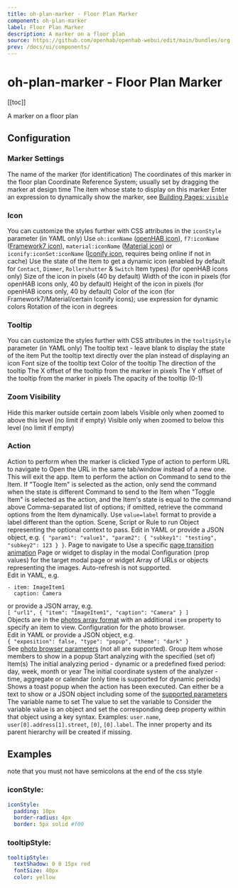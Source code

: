 ```yaml
---
title: oh-plan-marker - Floor Plan Marker
component: oh-plan-marker
label: Floor Plan Marker
description: A marker on a floor plan
source: https://github.com/openhab/openhab-webui/edit/main/bundles/org.openhab.ui/doc/components/oh-plan-marker.md
prev: /docs/ui/components/
---
```


# oh-plan-marker - Floor Plan Marker

<!-- Put a screenshot here if relevant:
![](./images/oh-plan-marker/header.jpg)
-->

[[toc]]

<!-- Note: you can overwrite the definition-provided description and add your own intro/additional sections instead -->
<!-- DO NOT REMOVE the following comments if you intend to keep the definition-provided description -->
<!-- GENERATED componentDescription -->
A marker on a floor plan
<!-- GENERATED /componentDescription -->

## Configuration

<!-- DO NOT REMOVE the following comments -->
<!-- GENERATED props -->
### Marker Settings
<div class="props">
<PropGroup name="marker" label="Marker Settings">
<PropBlock type="TEXT" name="name" label="Name">
  <PropDescription>
    The name of the marker (for identification)
  </PropDescription>
</PropBlock>
<PropBlock type="TEXT" name="coords" label="Coordinates">
  <PropDescription>
    The coordinates of this marker in the floor plan Coordinate Reference System; usually set by dragging the marker at design time
  </PropDescription>
</PropBlock>
<PropBlock type="TEXT" name="item" label="Item" context="item">
  <PropDescription>
    The item whose state to display on this marker
  </PropDescription>
</PropBlock>
<PropBlock type="TEXT" name="visible" label="Visibility">
  <PropDescription>
    Enter an expression to dynamically show the marker, see <a class="external text-color-blue" target="_blank" href="https://www.openhab.org/docs/ui/building-pages.html#widgets-definition-usage">Building Pages: <code>visible</code></a>
  </PropDescription>
</PropBlock>
</PropGroup>
</div>

### Icon
<div class="props">
<PropGroup name="icon" label="Icon">
  You can customize the styles further with CSS attributes in the <code>iconStyle</code> parameter (in YAML only)
<PropBlock type="TEXT" name="icon" label="Icon">
  <PropDescription>
    Use <code>oh:iconName</code> (<a class="external text-color-blue" target="_blank" href="https://www.openhab.org/link/icons">openHAB icon</a>), <code>f7:iconName</code> (<a class="external text-color-blue" target="_blank" href="https://framework7.io/icons/">Framework7 icon</a>), <code>material:iconName</code> (<a class="external text-color-blue" target="_blank" href="https://jossef.github.io/material-design-icons-iconfont/">Material icon</a>) or <code>iconify:iconSet:iconName</code> (<a class="external text-color-blue" target="_blank" href="https://icon-sets.iconify.design">Iconify icon</a>, requires being online if not in cache)
  </PropDescription>
</PropBlock>
<PropBlock type="BOOLEAN" name="iconUseState" label="Icon depends on state">
  <PropDescription>
    Use the state of the Item to get a dynamic icon (enabled by default for <code>Contact</code>, <code>Dimmer</code>, <code>Rollershutter</code> & <code>Switch</code> Item types) (for openHAB icons only)
  </PropDescription>
</PropBlock>
<PropBlock type="INTEGER" name="iconSize" label="Icon Size">
  <PropDescription>
    Size of the icon in pixels (40 by default)
  </PropDescription>
</PropBlock>
<PropBlock type="INTEGER" name="iconWidth" label="Icon Width">
  <PropDescription>
    Width of the icon in pixels (for openHAB icons only, 40 by default)
  </PropDescription>
</PropBlock>
<PropBlock type="INTEGER" name="iconHeight" label="Icon Height">
  <PropDescription>
    Height of the icon in pixels (for openHAB icons only, 40 by default)
  </PropDescription>
</PropBlock>
<PropBlock type="TEXT" name="iconColor" label="Icon Color">
  <PropDescription>
    Color of the icon (for Framework7/Material/certain Iconify icons); use expression for dynamic colors
  </PropDescription>
</PropBlock>
<PropBlock type="INTEGER" name="iconRotation" label="Icon Rotation">
  <PropDescription>
    Rotation of the icon in degrees
  </PropDescription>
</PropBlock>
</PropGroup>
</div>

### Tooltip
<div class="props">
<PropGroup name="tooltip" label="Tooltip">
  You can customize the styles further with CSS attributes in the <code>tooltipStyle</code> parameter (in YAML only)
<PropBlock type="TEXT" name="tooltip" label="Tooltip Text">
  <PropDescription>
    The tooltip text - leave blank to display the state of the item
  </PropDescription>
</PropBlock>
<PropBlock type="BOOLEAN" name="tooltipPermanent" label="Always display the tooltip">
</PropBlock>
<PropBlock type="BOOLEAN" name="useTooltipAsLabel" label="Use Tooltip as Label">
  <PropDescription>
    Put the tooltip text directly over the plan instead of displaying an icon
  </PropDescription>
</PropBlock>
<PropBlock type="TEXT" name="tooltipFontSize" label="Tooltip Font Size">
  <PropDescription>
    Font size of the tooltip text
  </PropDescription>
</PropBlock>
<PropBlock type="TEXT" name="tooltipColor" label="Tooltip color">
  <PropDescription>
    Color of the tooltip
  </PropDescription>
</PropBlock>
<PropBlock type="TEXT" name="tooltipDirection" label="Tooltip Direction">
  <PropDescription>
    The direction of the tooltip
  </PropDescription>
  <PropOptions>
    <PropOption value="top" label="Top" />
    <PropOption value="bottom" label="Bottom" />
    <PropOption value="left" label="Left" />
    <PropOption value="right" label="Right" />
    <PropOption value="center" label="Center" />
    <PropOption value="auto" label="Auto" />
  </PropOptions>
</PropBlock>
<PropBlock type="INTEGER" name="tooltipOffsetX" label="Tooltip Offset X">
  <PropDescription>
    The X offset of the tooltip from the marker in pixels
  </PropDescription>
</PropBlock>
<PropBlock type="INTEGER" name="tooltipOffsetY" label="Tooltip Offset Y">
  <PropDescription>
    The Y offset of the tooltip from the marker in pixels
  </PropDescription>
</PropBlock>
<PropBlock type="DECIMAL" name="tooltipOpacity" label="Tooltip Opacity">
  <PropDescription>
    The opacity of the tooltip (0-1)
  </PropDescription>
</PropBlock>
</PropGroup>
</div>

### Zoom Visibility
<div class="props">
<PropGroup name="zoomVisibility" label="Zoom Visibility">
  Hide this marker outside certain zoom labels
<PropBlock type="INTEGER" name="zoomVisibilityMin" label="Zoom Visibility Minimum">
  <PropDescription>
    Visible only when zoomed to above this level (no limit if empty)
  </PropDescription>
</PropBlock>
<PropBlock type="INTEGER" name="zoomVisibilityMax" label="Zoom Visibility Maximum">
  <PropDescription>
    Visible only when zoomed to below this level (no limit if empty)
  </PropDescription>
</PropBlock>
</PropGroup>
</div>

### Action
<div class="props">
<PropGroup name="actions" label="Action">
  Action to perform when the marker is clicked
<PropBlock type="TEXT" name="action" label="Action">
  <PropDescription>
    Type of action to perform
  </PropDescription>
  <PropOptions>
    <PropOption value="navigate" label="Navigate to page" />
    <PropOption value="command" label="Send command" />
    <PropOption value="toggle" label="Toggle Item" />
    <PropOption value="options" label="Command options" />
    <PropOption value="rule" label="Run scene, script or rule" />
    <PropOption value="popup" label="Open popup" />
    <PropOption value="popover" label="Open popover" />
    <PropOption value="sheet" label="Open sheet" />
    <PropOption value="photos" label="Open photo browser" />
    <PropOption value="group" label="Group details" />
    <PropOption value="analyzer" label="Analyze item(s)" />
    <PropOption value="url" label="External URL" />
    <PropOption value="variable" label="Set Variable" />
  </PropOptions>
</PropBlock>
<PropBlock type="TEXT" name="actionUrl" label="Action URL" context="url">
  <PropDescription>
    URL to navigate to
  </PropDescription>
</PropBlock>
<PropBlock type="BOOLEAN" name="actionUrlSameWindow" label="Open in same tab/window">
  <PropDescription>
    Open the URL in the same tab/window instead of a new one. This will exit the app.
  </PropDescription>
</PropBlock>
<PropBlock type="TEXT" name="actionItem" label="Action Item" context="item">
  <PropDescription>
    Item to perform the action on
  </PropDescription>
</PropBlock>
<PropBlock type="TEXT" name="actionCommand" label="Action Command">
  <PropDescription>
    Command to send to the Item. If "Toogle Item" is selected as the action, only send the command when the state is different
  </PropDescription>
</PropBlock>
<PropBlock type="TEXT" name="actionCommandAlt" label="Action Toggle Command">
  <PropDescription>
    Command to send to the Item when "Toggle Item" is selected as the action, and the Item's state is equal to the command above
  </PropDescription>
</PropBlock>
<PropBlock type="TEXT" name="actionOptions" label="Command Options">
  <PropDescription>
    Comma-separated list of options; if omitted, retrieve the command options from the Item dynamically. Use <code>value=label</code> format to provide a label different than the option.
  </PropDescription>
</PropBlock>
<PropBlock type="TEXT" name="actionRule" label="Scene, Script or Rule" context="rule">
  <PropDescription>
    Scene, Script or Rule to run
  </PropDescription>
</PropBlock>
<PropBlock type="TEXT" name="actionRuleContext" label="Context" context="script">
  <PropDescription>
    Object representing the optional context to pass. Edit in YAML or provide a JSON object, e.g. <code>{ "param1": "value1", "param2": { "subkey1": "testing", "subkey2": 123 } }</code>.
  </PropDescription>
</PropBlock>
<PropBlock type="TEXT" name="actionPage" label="Page" context="page">
  <PropDescription>
    Page to navigate to
  </PropDescription>
</PropBlock>
<PropBlock type="TEXT" name="actionPageTransition" label="Transition Effect">
  <PropDescription>
    Use a specific <a class="external text-color-blue" target="_blank" href="https://framework7.io/docs/view.html#custom-page-transitions">page transition animation</a>
  </PropDescription>
  <PropOptions>
    <PropOption value="f7-circle" label="Circle" />
    <PropOption value="f7-cover" label="Cover" />
    <PropOption value="f7-cover-v" label="Cover from bottom" />
    <PropOption value="f7-dive" label="Dive" />
    <PropOption value="f7-fade" label="Fade" />
    <PropOption value="f7-flip" label="Flip" />
    <PropOption value="f7-parallax" label="Parallax" />
    <PropOption value="f7-push" label="Push" />
  </PropOptions>
</PropBlock>
<PropBlock type="TEXT" name="actionModal" label="Modal Page or Widget" context="pagewidget">
  <PropDescription>
    Page or widget to display in the modal
  </PropDescription>
</PropBlock>
<PropBlock type="TEXT" name="actionModalConfig" label="Modal component configuration" context="props">
  <PropDescription>
    Configuration (prop values) for the target modal page or widget
  </PropDescription>
</PropBlock>
<PropBlock type="TEXT" name="actionPhotos" label="Images to show">
  <PropDescription>
    Array of URLs or objects representing the images. Auto-refresh is not supported.<br />Edit in YAML, e.g.<br /><code><pre>- item: ImageItem1<br />  caption: Camera</pre></code>or provide a JSON array, e.g.<br /><code>[ "url1", { "item": "ImageItem1", "caption": "Camera" } ]</code><br />Objects are in the <a class="external text-color-blue" target="_blank" href="https://framework7.io/docs/photo-browser.html#photos-array">photos array format</a> with an additional <code>item</code> property to specify an item to view.
  </PropDescription>
</PropBlock>
<PropBlock type="TEXT" name="actionPhotoBrowserConfig" label="Photo browser configuration">
  <PropDescription>
    Configuration for the photo browser.<br />Edit in YAML or provide a JSON object, e.g.<br /><code>{ "exposition": false, "type": "popup", "theme": "dark" }</code><br /> See <a class="external text-color-blue" target="_blank" href="https://framework7.io/docs/photo-browser.html#photo-browser-parameters">photo browser parameters</a> (not all are supported).
  </PropDescription>
</PropBlock>
<PropBlock type="TEXT" name="actionGroupPopupItem" label="Group Popup Item" context="item">
  <PropDescription>
    Group Item whose members to show in a popup
  </PropDescription>
</PropBlock>
<PropBlock type="TEXT" name="actionAnalyzerItems" label="Item(s) to Analyze" required="true" context="item">
  <PropDescription>
    Start analyzing with the specified (set of) Item(s)
  </PropDescription>
</PropBlock>
<PropBlock type="TEXT" name="actionAnalyzerChartType" label="Chart Type">
  <PropDescription>
    The initial analyzing period - dynamic or a predefined fixed period: day, week, month or year
  </PropDescription>
  <PropOptions>
    <PropOption value="(empty)" label="Dynamic" />
    <PropOption value="day" label="Day" />
    <PropOption value="isoWeek" label="Week (starting on Mondays)" />
    <PropOption value="month" label="Month" />
    <PropOption value="year" label="Year" />
  </PropOptions>
</PropBlock>
<PropBlock type="TEXT" name="actionAnalyzerCoordSystem" label="Initial Coordinate System">
  <PropDescription>
    The initial coordinate system of the analyzer - time, aggregate or calendar (only time is supported for dynamic periods)
  </PropDescription>
  <PropOptions>
    <PropOption value="time" label="Time" />
    <PropOption value="aggregate" label="Aggregate" />
    <PropOption value="calendar" label="Calendar" />
  </PropOptions>
</PropBlock>
<PropBlock type="TEXT" name="actionFeedback" label="Action feedback">
  <PropDescription>
    Shows a toast popup when the action has been executed. Can either be a text to show or a JSON object including some of the <a class="external text-color-blue" target="_blank" href="https://framework7.io/docs/toast.html#toast-parameters">supported parameters</a>
  </PropDescription>
</PropBlock>
<PropBlock type="TEXT" name="actionVariable" label="Variable">
  <PropDescription>
    The variable name to set
  </PropDescription>
</PropBlock>
<PropBlock type="TEXT" name="actionVariableValue" label="Variable Value">
  <PropDescription>
    The value to set the variable to
  </PropDescription>
</PropBlock>
<PropBlock type="TEXT" name="actionVariableKey" label="Variable Key">
  <PropDescription>
    Consider the variable value is an object and set the corresponding deep property within that object using a key syntax. Examples: <code>user.name</code>, <code>user[0].address[1].street</code>, <code>[0]</code>, <code>[0].label</code>. The inner property and its parent hierarchy will be created if missing.
  </PropDescription>
</PropBlock>
</PropGroup>
</div>


<!-- GENERATED /props -->

## Examples

note that you must not have semicolons at the end of the css style

### iconStyle: 

```yaml
iconStyle:
  padding: 10px
  border-radius: 4px
  border: 5px solid #f00
```

### tooltipStyle:

```yaml
tooltipStyle:
  textShadow: 0 0 15px red
  fontSize: 40px
  color: yellow
```

<!-- If applicable describe how properties are forwarded to a underlying component from Framework7, ECharts, etc.:
### Inherited Properties

-->

<!-- If applicable describe the slots recognized by the component and what they represent:
### Slots

#### `default`

The contents of the oh-plan-marker.

-->

<!-- Add as many examples as desired - put the YAML in a details container when it becomes too long (~150/200+ lines):
## Examples

### Example 1

![](./images/oh-plan-marker/example1.jpg)

```yaml
component: oh-plan-marker
config:
  prop1: value1
  prop2: value2
```

### Example 2

![](./images/oh-plan-marker/example2.jpg)

::: details YAML
```yaml
component: oh-plan-marker
config:
  prop1: value1
  prop2: value2
slots
```
:::

-->

<!-- Try to clean up URLs to the forum (https://community.openhab.org/t/<threadID>[/<postID>] should suffice)
## Community Resources

- [Community Post 1](https://community.openhab.org/t/12345)
- [Community Post 2](https://community.openhab.org/t/23456)
-->
